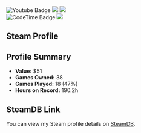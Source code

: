 <div id="badges">
  <img src="https://img.shields.io/badge/YouTube-red?style=for-the-badge&logo=youtube&logoColor=white" alt="Youtube Badge"/>
  <img src="https://img.shields.io/github/followers/me888">
  <img src="https://img.shields.io/gitea/stars/eu888/Terminal-Calculator-in-assembly-x86">
</div>
<img href="https://codetime.dev" alt="CodeTime Badge" src="https://img.shields.io/endpoint?style=social&color=222&url=https%3A%2F%2Fapi.codetime.dev%2Fshield%3Fid%3D20879%26project%3D%26in=0">
<img herf="https://img.shields.io/badge/just%20the%20message-8A2BE2" src="https://img.shields.io/badge/Made%20by%20Me88_88-8A2BE2">

## Steam Profile
## Profile Summary
- **Value:** $51
- **Games Owned:** 38
- **Games Played:** 18 (47%)
- **Hours on Record:** 190.2h

## SteamDB Link
You can view my Steam profile details on [SteamDB](https://steamdb.info/calculator/76561199152216874/?cc=az).

